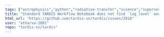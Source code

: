 ```yaml
---
tags: ["astrophysics","python","radiative-transfer","science","supernova"]
title: "Standard TARDIS Workflow Notebook does not find `log_level` and other configuration settings"
html_url: "https://github.com/tardis-sn/tardis/issues/2918"
user: "atharva-2001"
repo: "tardis-sn/tardis"
---
```


